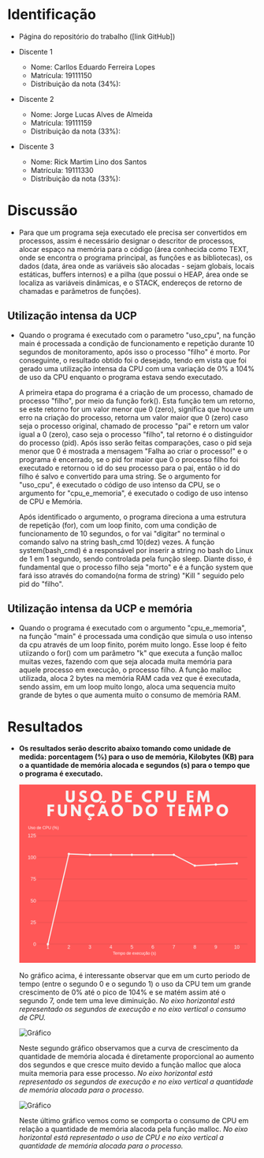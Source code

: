# Identificação

* Página do repositório do trabalho ([link GitHub]) 

* Discente 1
	* Nome: Carllos Eduardo Ferreira Lopes
	* Matrícula: 19111150
	* Distribuição da nota (34%): 
* Discente 2
	* Nome: Jorge Lucas Alves de Almeida
	* Matrícula: 19111159
	* Distribuição da nota (33%): 
* Discente 3
	* Nome: Rick Martim Lino dos Santos
	* Matrícula: 19111330
	* Distribuição da nota (33%): 		
	
	
# Discussão 
-
	Para que um programa seja executado ele precisa ser convertidos em processos, assim é necessário designar o descritor de processos, alocar espaço na memória para o código (área conhecida como TEXT, onde se encontra o programa principal, as funções e as bibliotecas), os dados (data, área onde as variáveis são alocadas - sejam globais, locais estáticas, buffers internos) e a pilha (que possui o HEAP, área onde se localiza as variáveis dinâmicas, e o STACK, endereços de retorno de chamadas e parâmetros de funções).

## Utilização intensa da UCP

-	Quando o programa é executado com o parametro "uso_cpu", na função main é processada a condição de funcionamento e
	repetição durante 10 segundos de monitoramento, após isso o processo "filho" é morto. Por conseguinte, o resultado
	obtido foi o desejado, tendo em vista que foi gerado uma utilização intensa da CPU com uma variação de 0% a 104% de
	uso da CPU enquanto o programa estava sendo executado.
	
	A primeira etapa do programa é a criação de um processo, chamado de processo "filho", por meio da função fork(). 
	Esta função tem um retorno, se este retorno for um valor menor que 0 (zero), significa que houve um erro na criação
	do processo, retorna um valor maior que 0 (zero) caso seja o processo original, chamado de processo "pai" e retorn um
	valor igual a 0 (zero), caso seja o processo "filho", tal retorno é o distinguidor do processo (pid). Após isso serão
	feitas comparações, caso o pid seja menor que 0 é mostrada a mensagem "Falha ao criar o processo!" e o programa é 
	encerrado, se o pid for maior que 0 o processo filho foi executado e retornou o id do seu processo para o pai, então
	o id do filho é salvo e convertido para uma string. Se o argumento for "uso_cpu", é executado o código de uso intenso
	da CPU, se o argumento for "cpu_e_memoria", é executado o codigo de uso intenso de CPU e Memória.
	
	Após identificado o argumento, o programa direciona a uma estrutura de repetição (for), com um loop finito, com uma
	condição de funcionamento de 10 segundos, o for vai "digitar" no terminal o comando salvo na string bash_cmd 10(dez)
	vezes. 
	A função system(bash_cmd) é a responsável por inserir a string no bash do Linux de 1 em 1 segundo, sendo controlada 
	pela função sleep. Diante disso, é fundamental que o processo filho seja "morto" e é a função system que fará isso
	através do comando(na forma de string) "Kill " seguido pelo pid do "filho". 
	
	

## Utilização intensa da UCP e memória

-	Quando o programa é executado com o argumento "cpu_e_memoria", na função "main" é processada uma condição que simula
	o uso intenso da cpu através de um loop finito, porém muito longo. Esse loop é feito utiizando o for() com um
	parâmetro "k" que executa a função malloc muitas vezes, fazendo com que seja alocada muita memória para aquele
	processo em execução, o processo filho. A função malloc utilizada, aloca 2 bytes na memória RAM cada vez que é
	executada, sendo assim, em um loop muito longo, aloca uma sequencia muito grande de bytes o que aumenta muito o 
	consumo de memória RAM.
	
	
# Resultados
-	**Os resultados serão descrito abaixo tomando como unidade de medida: porcentagem (%) para o uso de memória, Kilobytes (KB) para o a quantidade de memória alocada e segundos (s) para o tempo que o programa é executado.**

	![Gráfico](cpu.png)  

	No gráfico acima, é interessante observar que em um curto periodo de tempo (entre o segundo 0 e o segundo 1) o uso da CPU tem um grande crescimento de 0% até o pico de 104% e se matém assim até o segundo 7, onde tem uma leve diminuição. *No eixo horizontal está representado os segundos de execução e no eixo vertical o consumo de CPU.*

	![Gráfico](mem.png)  

	Neste segundo gráfico observamos que a curva de crescimento da quantidade de memória alocada é diretamente proporcional ao aumento dos segundos e que cresce muito devido a função malloc que aloca muita memoria para esse processo. *No eixo horizontal está representado os segundos de execução e no eixo vertical a quantidade de memória alocada para o processo.*
	
	![Gráfico](cpu_e_memoria.png) 
	
	Neste último gráfico vemos como se comporta o consumo de CPU em relação a quantidade de memória alacoda pela função malloc. *No eixo horizontal está representado o uso de CPU e no eixo vertical a quantidade de memória alocada para o processo.*
	
